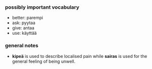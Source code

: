 ### possibly important vocabulary

- better: parempi
- ask: pyytaa
- give: antaa
- use: käyttää


### general notes

- **kipeä** is used to describe localised pain while **sairas** is used for the general feeling of being unwell.